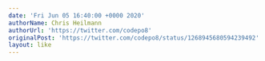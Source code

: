```yaml
---
date: 'Fri Jun 05 16:40:00 +0000 2020'
authorName: Chris Heilmann
authorUrl: 'https://twitter.com/codepo8'
originalPost: 'https://twitter.com/codepo8/status/1268945680594239492'
layout: like
---
```

